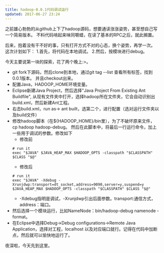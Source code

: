 ```yaml
---
title: hadoop-0.0.1代码调试运行
updated: 2017-06-27 23:24
---
```


之前雄心勃勃的从github上下了hadoop源码，想要通读涨涨姿势，甚至想自己写一个简易版本。
不料代码啃起来味同嚼蜡，在读了基本的RPC之后，就此搁置。

后来，抱着没有干不好的事，只有打开方式不对的心态，换个姿势，再学一次。
这次计划如下：
1.首先，将代码在本地调试。
2.然后，按模块进行debug。

今天主要说第一块的探索，花了两个晚上:>。

* git fork下源码，然后clone到本地，通过git tag --list 查看所有标签，找到0.0.1版本。
并且checkout出来。
* 配置Java，HADOOP_HOME环境变量。
* Eclipse新建Java Project，然后选择"Java Project From Existing Ant Buildfile",
从现有文件夹中打开，选择hadoop所在文件夹，它会自动识别出build.xml，然后新建Ant工程。
* 右击build.xml，run as-> ant built，选第二个，进行配置（选对运行文件夹以及build文件）
* 修改hadoop脚本（在${HADOOP_HOME}/bin里），为了不破坏原来文件，cp hadoop hadoop-debug。
然后在此脚本中，将最后一行运行命令，加上一些用于调试的参数。修改如下
    - 修改前
    ```shell
    # run it
    exec "$JAVA" $JAVA_HEAP_MAX $HADOOP_OPTS -classpath "$CLASSPATH" $CLASS "$@"
    ```
    - 修改后
    ```shell
    # run it
    exec "$JAVA" -Xdebug -Xrunjdwp:transport=dt_socket,address=9090,server=y,suspend=y 
    $JAVA_HEAP_MAX $HADOOP_OPTS -classpath "$CLASSPATH" $CLASS "$@"
    ```
    - -Xdebug指明是调试，-Xrunjdwp引出后面参数。transport:通信方式，address：端口。
* 然后选择一个模块运行，比如NameNode：bin/hadoop-debug namenode -format。
* 在Eclipse中选择Debug->Debug configurations->Remote Java Application，选择对工程，localhost
以及对应端口就行。记得在代码中加断点，然后就可以愉快地运行了。


夜深啦，今天先到这里。
